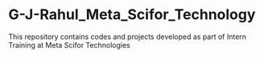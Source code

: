 # G-J-Rahul_Meta_Scifor_Technology
This repository contains codes and projects developed as part of Intern Training at Meta Scifor Technologies
